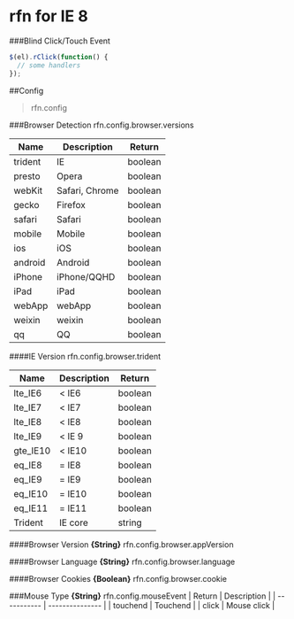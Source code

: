 # rfn for IE 8

###Blind Click/Touch Event
```js
$(el).rClick(function() {
  // some handlers
});
```
##Config
> rfn.config

###Browser Detection
rfn.config.browser.versions

| Name        | Description     | Return  |
| ----------- | --------------- | ------- |
| trident     | IE              | boolean |
| presto      | Opera           | boolean |
| webKit      | Safari, Chrome  | boolean |
| gecko       | Firefox         | boolean |
| safari      | Safari          | boolean |
| mobile      | Mobile          | boolean |
| ios         | iOS             | boolean |
| android     | Android         | boolean |
| iPhone      | iPhone/QQHD     | boolean |
| iPad        | iPad            | boolean |
| webApp      | webApp          | boolean |
| weixin      | weixin          | boolean |
| qq          | QQ              | boolean |

####IE Version
rfn.config.browser.trident

| Name        | Description     | Return  |
| ----------- | --------------- | ------- |
| lte_IE6     | < IE6           | boolean |
| lte_IE7     | < IE7           | boolean |
| lte_IE8     | < IE8           | boolean |
| lte_IE9     | < IE 9          | boolean |
| gte_IE10    | < IE10          | boolean |
| eq_IE8      | = IE8           | boolean |
| eq_IE9      | = IE9           | boolean |
| eq_IE10     | = IE10          | boolean |
| eq_IE11     | = IE11          | boolean |
| Trident     | IE core         | string  |

####Browser Version
**{String}** rfn.config.browser.appVersion

####Browser Language
**{String}** rfn.config.browser.language

####Browser Cookies
**{Boolean}** rfn.config.browser.cookie

###Mouse Type
**{String}** rfn.config.mouseEvent
| Return      | Description     |
| ----------- | --------------- |
| touchend    | Touchend        |
| click       | Mouse click     |




